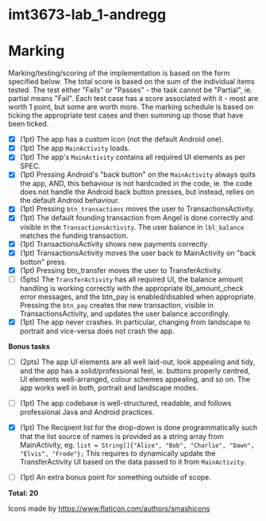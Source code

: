 # imt3673-lab_1-andregg

# Marking 

Marking/testing/scoring of the implementation is based on the form specified below. The total score is based on the sum of the individual items tested. The test either "Fails" or "Passes" - the task cannot be "Partial", ie. partial means "Fail". Each test case has a score associated with it - most are worth 1 point, but some are worth more. The marking schedule is based on ticking the appropriate test cases and then summing up those that have been ticked. 

* [x] (1pt) The app has a custom icon (not the default Android one).
* [x] (1pt) The app `MainActivity` loads.
* [x] (1pt) The app's `MainActivity` contains all required UI elements as per SPEC.
* [x] (1pt) Pressing Android's "back button" on the `MainActivity` always quits the app, AND, this behaviour is not hardcoded in the code, ie. the code does not handle the Android back button presses, but instead, relies on the default Android behaviour.
* [x] (1pt) Pressing `btn_transactions` moves the user to TransactionsActivity.
* [x] (1pt) The default founding transaction from Angel is done correctly and visible in the `TransactionsActivity`. The user balance in `lbl_balance` matches the funding transaction.
* [x] (1pt) TransactionsActivity shows new payments correctly.
* [x] (1pt) TransactionsActivity moves the user back to MainActivity on "back botton" press.
* [x] (1pt) Pressing btn_transfer moves the user to TransferActivity.
* [ ] (5pts) The `TransferActivity` has all required UI, the balance amount handling is working correctly with the appropriate lbl_amount_check error messages, and the btn_pay is enabled/disabled when appropriate. Pressing the `btn_pay` creates the new transaction, visible in TransactionsActivity, and updates the user balance accordingly.
* [X] (1pt) The app never crashes. In particular, changing from landscape to portrait and vice-versa does not crash the app.

**Bonus tasks**

* [ ] (2pts) The app UI elements are all well laid-out, look appealing and tidy, and the app has a solid/professional feel, ie. buttons properly centred, UI elements well-arranged, colour schemes appealing, and so on. The app works well in both, portrait and landscape modes. 
* [ ] (1pt) The app codebase is well-structured, readable, and follows professional Java and Android practices.
* [x] (1pt) The Recipient list for the drop-down is done programmatically such that the list source of names is provided as a string array from MainActivity, eg. `list = String[]{"Alice", "Bob", "Charlie", "Dawn", "Elvis", "Frode"};` This requires to dynamically update the TransferActivity UI based on the data passed to it from `MainActivity`. 
* [ ] (1pt) An extra bonus point for something outside of scope. 


**Total: 20**


Icons made by https://www.flaticon.com/authors/smashicons